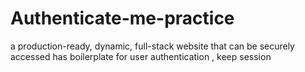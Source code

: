 # Authenticate-me-practice
a production-ready, dynamic, full-stack website that can be securely accessed
has boilerplate for user authentication , keep session 
